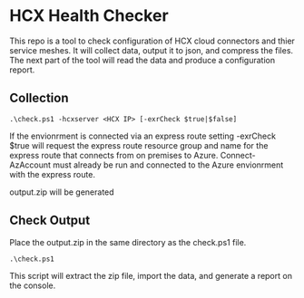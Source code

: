 # HCX Health Checker
This repo is a tool to check configuration of HCX cloud connectors and thier service meshes.  It will collect data, output it to json, and compress the files.  The next part of the tool will read the data and produce a configuration report.  

## Collection

`.\check.ps1 -hcxserver <HCX IP> [-exrCheck $true|$false]`

If the envionrment is connected via an express route setting -exrCheck $true will request the express route resource group and name for the express route that connects from on premises to Azure.  Connect-AzAccount must already be run and connected to the Azure envionrment with the express route.

output.zip will be generated

## Check Output

Place the output.zip in the same directory as the check.ps1 file.

`.\check.ps1`

This script will extract the zip file, import the data, and generate a report on the console.